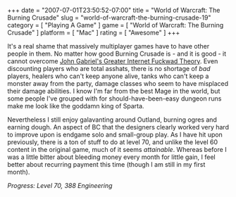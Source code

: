 +++
date = "2007-07-01T23:50:52-07:00"
title = "World of Warcraft: The Burning Crusade"
slug = "world-of-warcraft-the-burning-crusade-19"
category = [ "Playing A Game" ]
game = [ "World of Warcraft: The Burning Crusade" ]
platform = [ "Mac" ]
rating = [ "Awesome" ]
+++

It's a real shame that massively multiplayer games have to have other people in them.  No matter how good Burning Crusade is - and it is good - it cannot overcome <a href="http://www.penny-arcade.com/comic/2004/03/19">John Gabriel's Greater Internet Fuckwad Theory</a>.  Even discounting players who are total asshats, there is no shortage of <i>bad</i> players, healers who can't keep anyone alive, tanks who can't keep a monster away from the party, damage classes who seem to have misplaced their damage abilities.  I know I'm far from the best Mage in the world, but some people I've grouped with for should-have-been-easy dungeon runs make me look like the goddamn king of Sparta.

Nevertheless I still enjoy galavanting around Outland, burning ogres and earning dough.  An aspect of BC that the designers clearly worked very hard to improve upon is endgame solo and small-group play.  As I have hit upon previously, there is a ton of stuff to do at level 70, and unlike the level 60 content in the original game, much of it seems <i>attainable</i>.  Whereas before I was a little bitter about bleeding money every month for little gain, I feel better about recurring payment this time (though I am still in my first month).

<i>Progress: Level 70, 388 Engineering</i>